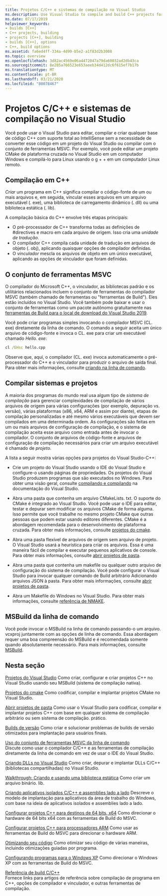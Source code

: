 ```yaml
---
title: Projetos C/C++ e sistemas de compilação no Visual Studio
ms.description: Use Visual Studio to compile and build C++ projects for Windows, ARM or Linux based on any project system.
ms.date: 07/17/2019
helpviewer_keywords:
- builds [C++]
- C++ projects, building
- projects [C++], building
- builds [C++], options
- C++, build options
ms.assetid: fa6ed4ff-334a-4d99-b5e2-a1f83d2b3008
ms.topic: overview
ms.openlocfilehash: 3d82ac4569e06a4472047a79da60032ad2db43ca
ms.sourcegitcommit: 8e285a766523e653aeeb34d412dc6f615ef7b17b
ms.translationtype: MT
ms.contentlocale: pt-BR
ms.lasthandoff: 03/21/2020
ms.locfileid: "80078467"
---
```

# <a name="cc-projects-and-build-systems-in-visual-studio"></a>Projetos C/C++ e sistemas de compilação no Visual Studio

Você pode usar o Visual Studio para editar, compilar e criar qualquer base de código C++ com suporte total ao IntelliSense sem a necessidade de converter esse código em um projeto do Visual Studio ou compilar com o conjunto de ferramentas MSVC. Por exemplo, você pode editar um projeto CMake de plataforma cruzada no Visual Studio em um computador Windows e compilá-lo para Linux usando o g + + em um computador Linux remoto.

## <a name="c-compilation"></a>Compilação em C++

*Criar* um programa em C++ significa compilar o código-fonte de um ou mais arquivos e, em seguida, vincular esses arquivos em um arquivo executável (. exe), uma biblioteca de carregamento dinâmico (. dll) ou uma biblioteca estática (. lib).

A compilação básica do C++ envolve três etapas principais:

- O pré-processador de C++ transforma todas as definições de #directives e macro em cada arquivo de origem. Isso cria uma *unidade de tradução*.
- O compilador C++ compila cada unidade de tradução em arquivos de objeto (. obj), aplicando quaisquer opções de compilador definidas.
- O *vinculador* mescla os arquivos de objeto em um único executável, aplicando as opções de vinculador que foram definidas.

## <a name="the-msvc-toolset"></a>O conjunto de ferramentas MSVC

O compilador do Microsoft C++, o vinculador, as bibliotecas padrão e os utilitários relacionados incluem o conjunto de ferramentas do compilador MSVC (também chamado de ferramentas ou "ferramentas de Build"). Eles estão incluídos no Visual Studio. Você também pode baixar e usar o conjunto de ferramentas como um pacote autônomo gratuitamente nas [ferramentas de Build para o local de download do Visual Studio 2019](https://visualstudio.microsoft.com/downloads/#build-tools-for-visual-studio-2019).

Você pode criar programas simples invocando o compilador MSVC (CL. exe) diretamente da linha de comando. O comando a seguir aceita um único arquivo de código-fonte e invoca o CL. exe para criar um executável chamado *Hello. exe*:

```cmd
cl /EHsc hello.cpp
```

Observe que, aqui, o compilador (CL. exe) invoca automaticamente o pré-processador do C++ e o vinculador para produzir o arquivo de saída final.  Para obter mais informações, consulte [criando na linha de comando](building-on-the-command-line.md).

## <a name="build-systems-and-projects"></a>Compilar sistemas e projetos

A maioria dos programas do mundo real usa algum tipo de *sistema de compilação* para gerenciar complexidades de compilação de vários arquivos de origem para várias configurações (por exemplo, depuração vs. versão), várias plataformas (x86, x64, ARM e assim por diante), etapas de compilação personalizadas e até mesmo vários executáveis que devem ser compilados em uma determinada ordem. As configurações são feitas em um ou mais arquivos de configuração de compilação, e o sistema de compilação aceita esse arquivo como entrada antes de invocar o compilador. O conjunto de arquivos de código-fonte e arquivos de configuração de compilação necessários para criar um arquivo executável é chamado de *projeto*.

A lista a seguir mostra várias opções para projetos do Visual Studio-C++:

- Crie um projeto do Visual Studio usando o IDE do Visual Studio e configure-o usando páginas de propriedades. Os projetos do Visual Studio produzem programas que são executados no Windows. Para obter uma visão geral, consulte [compilando e compilando](/visualstudio/ide/compiling-and-building-in-visual-studio) na documentação do Visual Studio.

- Abra uma pasta que contenha um arquivo CMakeLists. txt. O suporte do CMake é integrado ao Visual Studio. Você pode usar o IDE para editar, testar e depurar sem modificar os arquivos CMake de forma alguma. Isso permite que você trabalhe no mesmo projeto CMake que outras pessoas que podem estar usando editores diferentes. CMake é a abordagem recomendada para o desenvolvimento de plataforma cruzada. Para obter mais informações, consulte [projetos do cmake](cmake-projects-in-visual-studio.md).

- Abra uma pasta flexível de arquivos de origem sem arquivo de projeto. O Visual Studio usará a heurística para criar os arquivos. Essa é uma maneira fácil de compilar e executar pequenos aplicativos de console. Para obter mais informações, consulte [abrir projetos de pasta](open-folder-projects-cpp.md).

- Abra uma pasta que contenha um makefile ou qualquer outro arquivo de configuração do sistema de compilação. Você pode configurar o Visual Studio para invocar qualquer comando de Build arbitrário Adicionando arquivos JSON à pasta. Para obter mais informações, consulte [abrir projetos de pasta](open-folder-projects-cpp.md).

- Abra um Makefile do Windows no Visual Studio. Para obter mais informações, consulte [referência de NMAKE](reference/nmake-reference.md).

## <a name="msbuild-from-the-command-line"></a>MSBuild da linha de comando

Você pode invocar o MSBuild na linha de comando passando-o um arquivo. vcxproj juntamente com as opções de linha de comando. Essa abordagem requer uma boa compreensão do MSBuild e é recomendada somente quando absolutamente necessário. Para mais informações, consulte [MSBuild](msbuild-visual-cpp.md).

## <a name="in-this-section"></a>Nesta seção

[Projetos do Visual Studio](creating-and-managing-visual-cpp-projects.md) Como criar, configurar e criar projetos C++ no Visual Studio usando seu MSBuild (sistema de compilação nativa).

[Projetos do cmake](cmake-projects-in-visual-studio.md) Como codificar, compilar e implantar projetos CMake no Visual Studio.

[Abrir projetos de pasta](open-folder-projects-cpp.md) Como usar o Visual Studio para codificar, compilar e implantar projetos C++ com base em qualquer sistema de compilação arbitrário ou sem sistema de compilação. prático.

[Builds de versão](release-builds.md) Como criar e solucionar problemas de builds de versão otimizados para implantação para usuários finais.

[Uso do conjunto de ferramentas MSVC da linha de comando](building-on-the-command-line.md)<br/>
Discute como usar o compilador C/C++ e as ferramentas de compilação diretamente da linha de comando em vez de usar o IDE do Visual Studio.

[Criando DLLs no Visual Studio](dlls-in-visual-cpp.md) Como criar, depurar e implantar DLLs C/C++ (bibliotecas compartilhadas) no Visual Studio.

[Walkthrough: Criando e usando uma biblioteca estática](walkthrough-creating-and-using-a-static-library-cpp.md) Como criar um arquivo binário. lib.

[Criando aplicativos isolados C/C++ e assemblies lado a lado](building-c-cpp-isolated-applications-and-side-by-side-assemblies.md) Descreve o modelo de implantação para aplicativos da área de trabalho do Windows, com base na ideia de aplicativos isolados e assemblies lado a lado.

[Configurar projetos C++ para destinos de 64 bits, x64](configuring-programs-for-64-bit-visual-cpp.md) Como direcionar o hardware de 64 bits x64 com as ferramentas de Build do MSVC.

[Configurar projetos C++ para processadores ARM](configuring-programs-for-arm-processors-visual-cpp.md) Como usar as ferramentas de Build do MSVC para direcionar o hardware ARM.

[Otimizando seu código](optimizing-your-code.md) Como otimizar seu código de várias maneiras, incluindo otimizações guiadas por programa.

[Configurando programas para o Windows XP](configuring-programs-for-windows-xp.md) Como direcionar o Windows XP com as ferramentas de Build do MSVC.

[Referência de build C/C++](reference/c-cpp-building-reference.md)<br/>
Fornece links para artigos de referência sobre compilação de programa em C++, opções de compilador e vinculador, e outras ferramentas de compilação.
